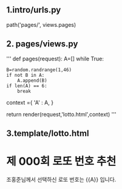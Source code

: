 ## 1.intro/urls.py

path('pages/', views.pages)

## 2. pages/views.py

'''
def pages(request):
A=[]
while True:

    B=random.randrange(1,46)
    if not B in A:
        A.append(B)
    if len(A) == 6:
        break

context ={
   'A' : A,
   }

return render(request,'lotto.html',context)
'''

## 3.template/lotto.html

<body>
    <h1>제 000회 로또 번호 추천</h1>
    <p>조홍준님께서 선택하신 로또 번호는 {{A}} 입니다. </p>
</body>
